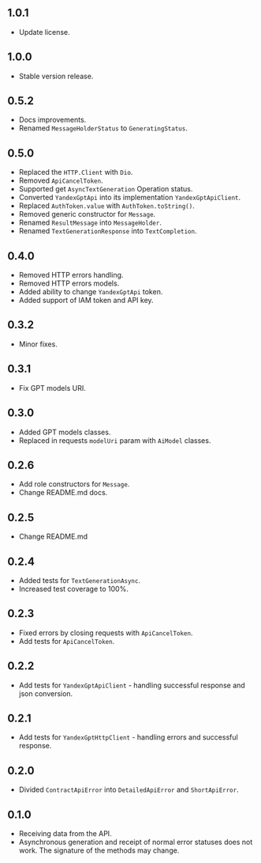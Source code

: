 ## 1.0.1

- Update license.

## 1.0.0

- Stable version release.

## 0.5.2

- Docs improvements.
- Renamed `MessageHolderStatus` to `GeneratingStatus`.

## 0.5.0

- Replaced the `HTTP.Client` with `Dio`.
- Removed `ApiCancelToken`.
- Supported get `AsyncTextGeneration` Operation status.
- Converted `YandexGptApi` into its implementation `YandexGptApiClient`.
- Replaced `AuthToken.value` with `AuthToken.toString()`. 
- Removed generic constructor for `Message`.
- Renamed `ResultMessage` into `MessageHolder`.
- Renamed `TextGenerationResponse` into `TextCompletion`.

## 0.4.0

- Removed HTTP errors handling.
- Removed HTTP errors models.
- Added ability to change `YandexGptApi` token.
- Added support of IAM token and API key.

## 0.3.2

- Minor fixes.

## 0.3.1

- Fix GPT models URI.

## 0.3.0

- Added GPT models classes.
- Replaced in requests `modelUri` param with `AiModel` classes.

## 0.2.6

- Add role constructors for `Message`.
- Change README.md docs.

## 0.2.5

- Change README.md

## 0.2.4

- Added tests for `TextGenerationAsync`.
- Increased test coverage to 100%.

## 0.2.3

- Fixed errors by closing requests with `ApiCancelToken`.
- Add tests for `ApiCancelToken`.

## 0.2.2

- Add tests for `YandexGptApiClient` - handling successful response and json conversion.

## 0.2.1

- Add tests for `YandexGptHttpClient` - handling errors and successful response.

## 0.2.0

- Divided `ContractApiError` into `DetailedApiError` and `ShortApiError`.

## 0.1.0

- Receiving data from the API.
- Asynchronous generation and receipt of normal error statuses does not work. The signature of the
  methods may change.
